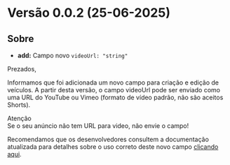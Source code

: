 # Versão 0.0.2 (25-06-2025)

## Sobre

* <strong>add:</strong> Campo novo ```videoUrl: "string"```

Prezados,

Informamos que foi adicionada um novo campo para criação e edição de veículos. A partir desta versão, o campo videoUrl pode ser enviado como uma URL do YouTube ou Vimeo (formato de vídeo padrão, não são aceitos Shorts).

Atenção<br>
Se o seu anúncio não tem URL para video, não envie o campo!

Recomendamos que os desenvolvedores consultem a documentação atualizada para detalhes sobre o uso correto deste novo campo [clicando aqui](../02-veiculos/vehicle-object.md).